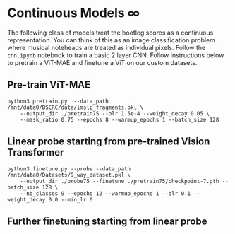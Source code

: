 # Continuous Models ∞

The following class of models treat the bootleg scores as a continuous representation. You can think of this as an image classification problem where musical noteheads are treated as individual pixels. Follow the `cnn.ipynb` notebook to train a basic 2 layer CNN. Follow instructions below to pretrain a ViT-MAE and finetune a ViT on our custom datasets.

## Pre-train ViT-MAE

```console
python3 pretrain.py  --data_path /mnt/data0/BSCRC/data/imslp_fragments.pkl \
    --output_dir ./pretrain75 --blr 1.5e-4 --weight_decay 0.05 \
    --mask_ratio 0.75 --epochs 8 --warmup_epochs 1 --batch_size 128
```

## Linear probe starting from pre-trained Vision Transformer

```console
python3 finetune.py --probe --data_path /mnt/data0/Datasets/9_way_dataset.pkl \
    --output_dir ./probe75 --finetune ./pretrain75/checkpoint-7.pth --batch_size 128 \
    --nb_classes 9 --epochs 12 --warmup_epochs 1 --blr 0.1 --weight_decay 0.0 --min_lr 0
```

## Further finetuning starting from linear probe

